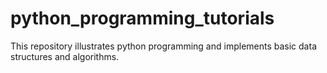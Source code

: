 # python_programming_tutorials

This repository illustrates python programming and implements basic data structures and algorithms.
